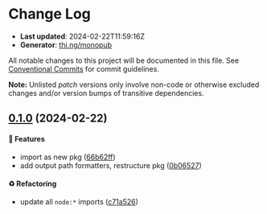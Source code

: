 # Change Log

- **Last updated**: 2024-02-22T11:59:16Z
- **Generator**: [thi.ng/monopub](https://thi.ng/monopub)

All notable changes to this project will be documented in this file.
See [Conventional Commits](https://conventionalcommits.org/) for commit guidelines.

**Note:** Unlisted _patch_ versions only involve non-code or otherwise excluded changes
and/or version bumps of transitive dependencies.

## [0.1.0](https://github.com/thi-ng/umbrella/tree/@thi.ng/imago@0.1.0) (2024-02-22)

#### 🚀 Features

- import as new pkg ([66b62ff](https://github.com/thi-ng/umbrella/commit/66b62ff))
- add output path formatters, restructure pkg ([0b06527](https://github.com/thi-ng/umbrella/commit/0b06527))

#### ♻️ Refactoring

- update all `node:*` imports ([c71a526](https://github.com/thi-ng/umbrella/commit/c71a526))
